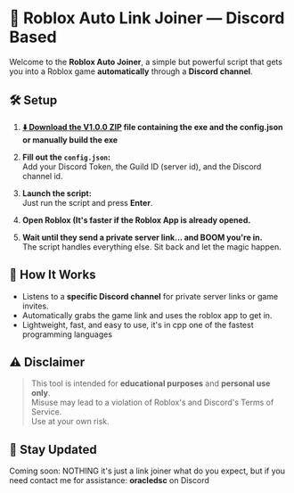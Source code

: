 # 🚀 Roblox Auto Link Joiner — Discord Based

Welcome to the **Roblox Auto Joiner**, a simple but powerful script that gets you into a Roblox game **automatically** through a **Discord channel**.

## 🛠️ Setup

1. **[⬇️ Download the V1.0.0 ZIP](https://github.com/oracle-dsc/roblox-autolink-joiner/releases/download/V1.0.0/V1.0.0.zip) file containing the exe and the config.json or manually build the exe**

2. **Fill out the `config.json`:**  
   Add your Discord Token, the Guild ID (server id), and the Discord channel id.

3. **Launch the script:**  
   Just run the script and press **Enter**.

4. **Open Roblox (It's faster if the Roblox App is already opened.**

5. **Wait until they send a private server link... and BOOM you're in.**  
   The script handles everything else. Sit back and let the magic happen.

## 💬 How It Works

- Listens to a **specific Discord channel** for private server links or game invites.
- Automatically grabs the game link and uses the roblox app to get in.
- Lightweight, fast, and easy to use, it's in cpp one of the fastest programming languages

## ⚠️ Disclaimer

> This tool is intended for **educational purposes** and **personal use only**.  
> Misuse may lead to a violation of Roblox's and Discord's Terms of Service.  
> Use at your own risk.

## 🔗 Stay Updated

Coming soon: NOTHING it's just a link joiner what do you expect, but if you need contact me for assistance: **oracledsc** on Discord
